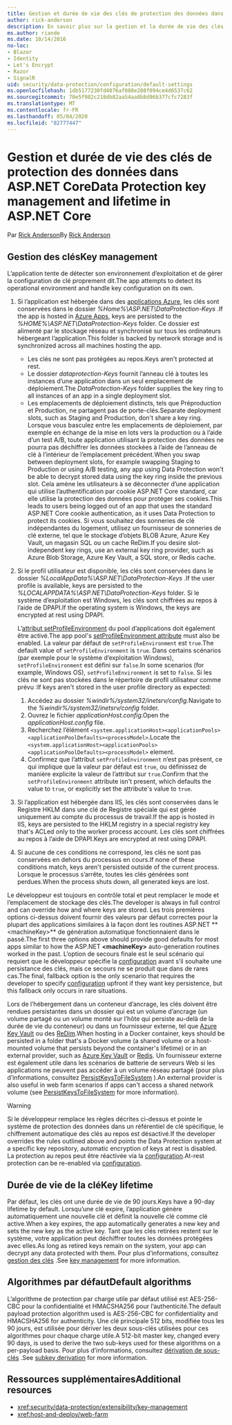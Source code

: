 ```yaml
---
title: Gestion et durée de vie des clés de protection des données dans ASP.NET Core
author: rick-anderson
description: En savoir plus sur la gestion et la durée de vie des clés de protection des données dans ASP.NET Core.
ms.author: riande
ms.date: 10/14/2016
no-loc:
- Blazor
- Identity
- Let's Encrypt
- Razor
- SignalR
uid: security/data-protection/configuration/default-settings
ms.openlocfilehash: 1db5177230fd4076af080e208f094ce4d6537c62
ms.sourcegitcommit: 70e5f982c218db82aa54aa8b8d96b377cfc7283f
ms.translationtype: MT
ms.contentlocale: fr-FR
ms.lasthandoff: 05/04/2020
ms.locfileid: "82777447"
---
```

# <a name="data-protection-key-management-and-lifetime-in-aspnet-core"></a><span data-ttu-id="aa4f8-103">Gestion et durée de vie des clés de protection des données dans ASP.NET Core</span><span class="sxs-lookup"><span data-stu-id="aa4f8-103">Data Protection key management and lifetime in ASP.NET Core</span></span>

<span data-ttu-id="aa4f8-104">Par [Rick Anderson](https://twitter.com/RickAndMSFT)</span><span class="sxs-lookup"><span data-stu-id="aa4f8-104">By [Rick Anderson](https://twitter.com/RickAndMSFT)</span></span>

## <a name="key-management"></a><span data-ttu-id="aa4f8-105">Gestion des clés</span><span class="sxs-lookup"><span data-stu-id="aa4f8-105">Key management</span></span>

<span data-ttu-id="aa4f8-106">L’application tente de détecter son environnement d’exploitation et de gérer la configuration de clé proprement dit.</span><span class="sxs-lookup"><span data-stu-id="aa4f8-106">The app attempts to detect its operational environment and handle key configuration on its own.</span></span>

1. <span data-ttu-id="aa4f8-107">Si l’application est hébergée dans des [applications Azure](https://azure.microsoft.com/services/app-service/), les clés sont conservées dans le dossier *%Home%\ASP.NET\DataProtection-Keys* .</span><span class="sxs-lookup"><span data-stu-id="aa4f8-107">If the app is hosted in [Azure Apps](https://azure.microsoft.com/services/app-service/), keys are persisted to the *%HOME%\ASP.NET\DataProtection-Keys* folder.</span></span> <span data-ttu-id="aa4f8-108">Ce dossier est alimenté par le stockage réseau et synchronisé sur tous les ordinateurs hébergeant l’application.</span><span class="sxs-lookup"><span data-stu-id="aa4f8-108">This folder is backed by network storage and is synchronized across all machines hosting the app.</span></span>
   * <span data-ttu-id="aa4f8-109">Les clés ne sont pas protégées au repos.</span><span class="sxs-lookup"><span data-stu-id="aa4f8-109">Keys aren't protected at rest.</span></span>
   * <span data-ttu-id="aa4f8-110">Le dossier *dataprotection-Keys* fournit l’anneau clé à toutes les instances d’une application dans un seul emplacement de déploiement.</span><span class="sxs-lookup"><span data-stu-id="aa4f8-110">The *DataProtection-Keys* folder supplies the key ring to all instances of an app in a single deployment slot.</span></span>
   * <span data-ttu-id="aa4f8-111">Les emplacements de déploiement distincts, tels que Préproduction et Production, ne partagent pas de porte-clés.</span><span class="sxs-lookup"><span data-stu-id="aa4f8-111">Separate deployment slots, such as Staging and Production, don't share a key ring.</span></span> <span data-ttu-id="aa4f8-112">Lorsque vous basculez entre les emplacements de déploiement, par exemple en échange de la mise en lots vers la production ou à l’aide d’un test A/B, toute application utilisant la protection des données ne pourra pas déchiffrer les données stockées à l’aide de l’anneau de clé à l’intérieur de l’emplacement précédent.</span><span class="sxs-lookup"><span data-stu-id="aa4f8-112">When you swap between deployment slots, for example swapping Staging to Production or using A/B testing, any app using Data Protection won't be able to decrypt stored data using the key ring inside the previous slot.</span></span> <span data-ttu-id="aa4f8-113">Cela amène les utilisateurs à se déconnecter d’une application qui utilise l’authentification par cookie ASP.NET Core standard, car elle utilise la protection des données pour protéger ses cookies.</span><span class="sxs-lookup"><span data-stu-id="aa4f8-113">This leads to users being logged out of an app that uses the standard ASP.NET Core cookie authentication, as it uses Data Protection to protect its cookies.</span></span> <span data-ttu-id="aa4f8-114">Si vous souhaitez des sonneries de clé indépendantes du logement, utilisez un fournisseur de sonneries de clé externe, tel que le stockage d’objets BLOB Azure, Azure Key Vault, un magasin SQL ou un cache ReDim.</span><span class="sxs-lookup"><span data-stu-id="aa4f8-114">If you desire slot-independent key rings, use an external key ring provider, such as Azure Blob Storage, Azure Key Vault, a SQL store, or Redis cache.</span></span>

1. <span data-ttu-id="aa4f8-115">Si le profil utilisateur est disponible, les clés sont conservées dans le dossier *%LocalAppData%\ASP.NET\DataProtection-Keys* .</span><span class="sxs-lookup"><span data-stu-id="aa4f8-115">If the user profile is available, keys are persisted to the *%LOCALAPPDATA%\ASP.NET\DataProtection-Keys* folder.</span></span> <span data-ttu-id="aa4f8-116">Si le système d’exploitation est Windows, les clés sont chiffrées au repos à l’aide de DPAPI.</span><span class="sxs-lookup"><span data-stu-id="aa4f8-116">If the operating system is Windows, the keys are encrypted at rest using DPAPI.</span></span>

   <span data-ttu-id="aa4f8-117">L’[attribut setProfileEnvironment](/iis/configuration/system.applicationhost/applicationpools/add/processmodel#configuration) du pool d’applications doit également être activé.</span><span class="sxs-lookup"><span data-stu-id="aa4f8-117">The app pool's [setProfileEnvironment attribute](/iis/configuration/system.applicationhost/applicationpools/add/processmodel#configuration) must also be enabled.</span></span> <span data-ttu-id="aa4f8-118">La valeur par défaut de `setProfileEnvironment` est `true`.</span><span class="sxs-lookup"><span data-stu-id="aa4f8-118">The default value of `setProfileEnvironment` is `true`.</span></span> <span data-ttu-id="aa4f8-119">Dans certains scénarios (par exemple pour le système d’exploitation Windows), `setProfileEnvironment` est défini sur `false`.</span><span class="sxs-lookup"><span data-stu-id="aa4f8-119">In some scenarios (for example, Windows OS), `setProfileEnvironment` is set to `false`.</span></span> <span data-ttu-id="aa4f8-120">Si les clés ne sont pas stockées dans le répertoire de profil utilisateur comme prévu :</span><span class="sxs-lookup"><span data-stu-id="aa4f8-120">If keys aren't stored in the user profile directory as expected:</span></span>

   1. <span data-ttu-id="aa4f8-121">Accédez au dossier *%windir%/system32/inetsrv/config*.</span><span class="sxs-lookup"><span data-stu-id="aa4f8-121">Navigate to the *%windir%/system32/inetsrv/config* folder.</span></span>
   1. <span data-ttu-id="aa4f8-122">Ouvrez le fichier *applicationHost.config*.</span><span class="sxs-lookup"><span data-stu-id="aa4f8-122">Open the *applicationHost.config* file.</span></span>
   1. <span data-ttu-id="aa4f8-123">Recherchez l’élément `<system.applicationHost><applicationPools><applicationPoolDefaults><processModel>`.</span><span class="sxs-lookup"><span data-stu-id="aa4f8-123">Locate the `<system.applicationHost><applicationPools><applicationPoolDefaults><processModel>` element.</span></span>
   1. <span data-ttu-id="aa4f8-124">Confirmez que l’attribut `setProfileEnvironment` n’est pas présent, ce qui implique que la valeur par défaut est `true`, ou définissez de manière explicite la valeur de l’attribut sur `true`.</span><span class="sxs-lookup"><span data-stu-id="aa4f8-124">Confirm that the `setProfileEnvironment` attribute isn't present, which defaults the value to `true`, or explicitly set the attribute's value to `true`.</span></span>

1. <span data-ttu-id="aa4f8-125">Si l’application est hébergée dans IIS, les clés sont conservées dans le Registre HKLM dans une clé de Registre spéciale qui est gérée uniquement au compte du processus de travail.</span><span class="sxs-lookup"><span data-stu-id="aa4f8-125">If the app is hosted in IIS, keys are persisted to the HKLM registry in a special registry key that's ACLed only to the worker process account.</span></span> <span data-ttu-id="aa4f8-126">Les clés sont chiffrées au repos à l’aide de DPAPI.</span><span class="sxs-lookup"><span data-stu-id="aa4f8-126">Keys are encrypted at rest using DPAPI.</span></span>

1. <span data-ttu-id="aa4f8-127">Si aucune de ces conditions ne correspond, les clés ne sont pas conservées en dehors du processus en cours.</span><span class="sxs-lookup"><span data-stu-id="aa4f8-127">If none of these conditions match, keys aren't persisted outside of the current process.</span></span> <span data-ttu-id="aa4f8-128">Lorsque le processus s’arrête, toutes les clés générées sont perdues.</span><span class="sxs-lookup"><span data-stu-id="aa4f8-128">When the process shuts down, all generated keys are lost.</span></span>

<span data-ttu-id="aa4f8-129">Le développeur est toujours en contrôle total et peut remplacer le mode et l’emplacement de stockage des clés.</span><span class="sxs-lookup"><span data-stu-id="aa4f8-129">The developer is always in full control and can override how and where keys are stored.</span></span> <span data-ttu-id="aa4f8-130">Les trois premières options ci-dessus doivent fournir des valeurs par défaut correctes pour la plupart des applications similaires à la façon dont les routines ASP.NET \*\* \<machineKey>\*\* de génération automatique fonctionnaient dans le passé.</span><span class="sxs-lookup"><span data-stu-id="aa4f8-130">The first three options above should provide good defaults for most apps similar to how the ASP.NET **\<machineKey>** auto-generation routines worked in the past.</span></span> <span data-ttu-id="aa4f8-131">L’option de secours finale est le seul scénario qui requiert que le développeur spécifie la [configuration](xref:security/data-protection/configuration/overview) avant s’il souhaite une persistance des clés, mais ce secours ne se produit que dans de rares cas.</span><span class="sxs-lookup"><span data-stu-id="aa4f8-131">The final, fallback option is the only scenario that requires the developer to specify [configuration](xref:security/data-protection/configuration/overview) upfront if they want key persistence, but this fallback only occurs in rare situations.</span></span>

<span data-ttu-id="aa4f8-132">Lors de l’hébergement dans un conteneur d’ancrage, les clés doivent être rendues persistantes dans un dossier qui est un volume d’ancrage (un volume partagé ou un volume monté sur l’hôte qui persiste au-delà de la durée de vie du conteneur) ou dans un fournisseur externe, tel que [Azure Key Vault](https://azure.microsoft.com/services/key-vault/) ou des [ReDim](https://redis.io/).</span><span class="sxs-lookup"><span data-stu-id="aa4f8-132">When hosting in a Docker container, keys should be persisted in a folder that's a Docker volume (a shared volume or a host-mounted volume that persists beyond the container's lifetime) or in an external provider, such as [Azure Key Vault](https://azure.microsoft.com/services/key-vault/) or [Redis](https://redis.io/).</span></span> <span data-ttu-id="aa4f8-133">Un fournisseur externe est également utile dans les scénarios de batterie de serveurs Web si les applications ne peuvent pas accéder à un volume réseau partagé (pour plus d’informations, consultez [PersistKeysToFileSystem](xref:security/data-protection/configuration/overview#persistkeystofilesystem) ).</span><span class="sxs-lookup"><span data-stu-id="aa4f8-133">An external provider is also useful in web farm scenarios if apps can't access a shared network volume (see [PersistKeysToFileSystem](xref:security/data-protection/configuration/overview#persistkeystofilesystem) for more information).</span></span>

> [!WARNING]
> <span data-ttu-id="aa4f8-134">Si le développeur remplace les règles décrites ci-dessus et pointe le système de protection des données dans un référentiel de clé spécifique, le chiffrement automatique des clés au repos est désactivé.</span><span class="sxs-lookup"><span data-stu-id="aa4f8-134">If the developer overrides the rules outlined above and points the Data Protection system at a specific key repository, automatic encryption of keys at rest is disabled.</span></span> <span data-ttu-id="aa4f8-135">La protection au repos peut être réactivée via la [configuration](xref:security/data-protection/configuration/overview).</span><span class="sxs-lookup"><span data-stu-id="aa4f8-135">At-rest protection can be re-enabled via [configuration](xref:security/data-protection/configuration/overview).</span></span>

## <a name="key-lifetime"></a><span data-ttu-id="aa4f8-136">Durée de vie de la clé</span><span class="sxs-lookup"><span data-stu-id="aa4f8-136">Key lifetime</span></span>

<span data-ttu-id="aa4f8-137">Par défaut, les clés ont une durée de vie de 90 jours.</span><span class="sxs-lookup"><span data-stu-id="aa4f8-137">Keys have a 90-day lifetime by default.</span></span> <span data-ttu-id="aa4f8-138">Lorsqu’une clé expire, l’application génère automatiquement une nouvelle clé et définit la nouvelle clé comme clé active.</span><span class="sxs-lookup"><span data-stu-id="aa4f8-138">When a key expires, the app automatically generates a new key and sets the new key as the active key.</span></span> <span data-ttu-id="aa4f8-139">Tant que les clés retirées restent sur le système, votre application peut déchiffrer toutes les données protégées avec elles.</span><span class="sxs-lookup"><span data-stu-id="aa4f8-139">As long as retired keys remain on the system, your app can decrypt any data protected with them.</span></span> <span data-ttu-id="aa4f8-140">Pour plus d’informations, consultez [gestion des clés](xref:security/data-protection/implementation/key-management#key-expiration-and-rolling) .</span><span class="sxs-lookup"><span data-stu-id="aa4f8-140">See [key management](xref:security/data-protection/implementation/key-management#key-expiration-and-rolling) for more information.</span></span>

## <a name="default-algorithms"></a><span data-ttu-id="aa4f8-141">Algorithmes par défaut</span><span class="sxs-lookup"><span data-stu-id="aa4f8-141">Default algorithms</span></span>

<span data-ttu-id="aa4f8-142">L’algorithme de protection par charge utile par défaut utilisé est AES-256-CBC pour la confidentialité et HMACSHA256 pour l’authenticité.</span><span class="sxs-lookup"><span data-stu-id="aa4f8-142">The default payload protection algorithm used is AES-256-CBC for confidentiality and HMACSHA256 for authenticity.</span></span> <span data-ttu-id="aa4f8-143">Une clé principale 512 bits, modifiée tous les 90 jours, est utilisée pour dériver les deux sous-clés utilisées pour ces algorithmes pour chaque charge utile.</span><span class="sxs-lookup"><span data-stu-id="aa4f8-143">A 512-bit master key, changed every 90 days, is used to derive the two sub-keys used for these algorithms on a per-payload basis.</span></span> <span data-ttu-id="aa4f8-144">Pour plus d’informations, consultez [dérivation de sous-clés](xref:security/data-protection/implementation/subkeyderivation#additional-authenticated-data-and-subkey-derivation) .</span><span class="sxs-lookup"><span data-stu-id="aa4f8-144">See [subkey derivation](xref:security/data-protection/implementation/subkeyderivation#additional-authenticated-data-and-subkey-derivation) for more information.</span></span>

## <a name="additional-resources"></a><span data-ttu-id="aa4f8-145">Ressources supplémentaires</span><span class="sxs-lookup"><span data-stu-id="aa4f8-145">Additional resources</span></span>

* <xref:security/data-protection/extensibility/key-management>
* <xref:host-and-deploy/web-farm>
